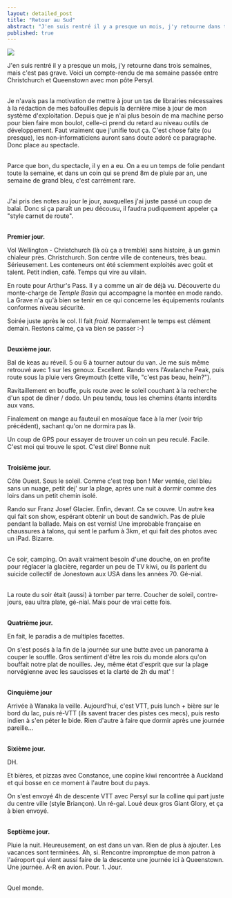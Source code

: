 ```yaml
---
layout: detailed_post
title: "Retour au Sud"
abstract: "J'en suis rentré il y a presque un mois, j'y retourne dans trois semaines, mais c'est pas grave. Voici un compte-rendu de ma semaine passée entre Christchurch et Queenstown avec mon pôte Persyl."
published: true
---
```


[<img src="http://vaevictis.smugmug.com/Landscape/south-island-spring-trip/i-dhcfwJm/2/S/YOM_8319-S.jpg">](http://vaevictis.smugmug.com/Landscape/south-island-spring-trip/26964212_t2J92t#!i=2260280042&k=dhcfwJm)

J'en suis rentré il y a presque un mois, j'y retourne dans trois semaines, mais c'est pas grave. Voici un compte-rendu de ma semaine passée entre Christchurch et Queenstown avec mon pôte Persyl.
<br />
<br />

Je n'avais pas la motivation de mettre à jour un tas de librairies nécessaires à la rédaction de mes bafouilles depuis la dernière mise à jour de mon système d'exploitation. Depuis que je n'ai plus besoin de ma machine perso pour bien faire mon boulot, celle-ci prend du retard au niveau outils de développement. Faut vraiment que j'unifie tout ça.
C'est chose faite (ou presque), les non-informaticiens auront sans doute adoré ce paragraphe. Donc place au spectacle.
<br />
<br />

Parce que bon, du spectacle, il y en a eu. On a eu un temps de folie pendant toute la semaine, et dans un coin qui se prend 8m de pluie par an, une semaine de grand bleu, c'est carrément rare.
<br />
<br />

J'ai pris des notes au jour le jour, auxquelles j'ai juste passé un coup de balai. Donc si ça paraît un peu décousu, il faudra pudiquement appeler ça "style carnet de route".
<br />
<br />

**Premier jour.**

Vol Wellington - Christchurch (là où ça a tremblé) sans histoire, à un gamin chialeur près. Christchurch. Son centre ville de conteneurs, très beau. Sérieusement. Les conteneurs ont été sciemment exploités avec goût et talent. Petit indien, café. Temps qui vire au vilain.

En route pour Arthur's Pass. Il y a comme un air de déjà vu. Découverte du monte-charge de _Temple Basin_ qui accompagne la montée en mode rando. La Grave n'a qu'à bien se tenir en ce qui concerne les équipements roulants conformes niveau sécurité.

Soirée juste après le col. Il fait _froid_. Normalement le temps est clément demain. Restons calme, ça va bien se passer :-)
<br />
<br />

**Deuxième  jour.**

Bal de keas au réveil. 5 ou 6 à tourner autour du van. Je me suis même retrouvé avec 1 sur les genoux. Excellent. Rando vers l'Avalanche Peak, puis route sous la pluie vers Greymouth (cette ville, "c'est pas beau, hein?").

Ravitaillement en bouffe, puis route avec le soleil couchant à la recherche d'un spot de dîner / dodo. Un peu tendu, tous les chemins étants interdits aux vans.

Finalement on mange au fauteuil en mosaïque face à la mer (voir trip précédent), sachant qu'on ne dormira pas là.

Un coup de GPS pour essayer de trouver un coin un peu reculé. Facile. C'est moi qui trouve le spot. C'est dire!
Bonne nuit
<br />
<br />

**Troisième jour.**

Côte Ouest. Sous le soleil. Comme c'est trop bon ! Mer ventée, ciel bleu sans un nuage, petit dej' sur la plage, après une nuit à dormir comme des loirs dans un petit chemin isolé.

Rando sur Franz Josef Glacier. Enfin, devant. Ca se couvre. Un autre kea qui fait son show, espérant obtenir un bout de sandwich. Pas de pluie pendant la ballade. Mais on est vernis! Une improbable française en chaussures à talons, qui sent le parfum à 3km, et qui fait des photos avec un iPad. Bizarre.
<br />
<br />

Ce soir, camping. On avait vraiment besoin d'une douche, on en profite pour réglacer la glacière, regarder un peu de TV kiwi, ou ils parlent du suicide collectif de Jonestown aux USA dans les années 70. Gé-nial.
<br />
<br />

La route du soir était (aussi) à tomber par terre. Coucher de soleil, contre-jours, eau ultra plate, gé-nial. Mais pour de vrai cette fois. 
<br />
<br />

**Quatrième jour.**

En fait, le paradis a de multiples facettes.

On s'est posés à la fin de la journée sur une butte avec un panorama à couper le souffle. Gros sentiment d'être les rois du monde alors qu'on bouffait notre plat de nouilles. Jey, même état d'esprit que sur la plage norvégienne avec les saucisses et la clarté de 2h du mat' !
<br />
<br />

**Cinquième jour**

Arrivée à Wanaka la veille. Aujourd'hui, c'est VTT, puis lunch + bière sur le bord du lac, puis ré-VTT (ils savent tracer des pistes ces mecs), puis resto indien à s'en péter le bide. Rien d'autre à faire que dormir après une journée pareille...
<br />
<br />

**Sixième jour.**

DH.

Et bières, et pizzas avec Constance, une copine kiwi rencontrée à Auckland et qui bosse en ce moment à l'autre bout du pays.

On s'est envoyé 4h de descente VTT avec Persyl sur la colline qui part juste du centre ville (style Briançon). Un ré-gal. Loué deux gros Giant Glory, et ça à bien envoyé.
<br />
<br />

**Septième jour.**

Pluie la nuit. Heureusement, on est dans un van. Rien de plus à ajouter. Les vacances sont terminées.
Ah, si. Rencontre impromptue de mon patron à l'aéroport qui vient aussi faire de la descente une journée ici à Queenstown. Une journée. A-R en avion. Pour. 1. Jour.
<br />
<br />

Quel monde.
